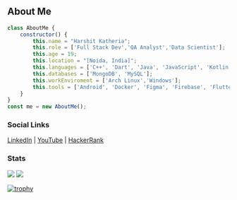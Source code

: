 ## About Me
```javascript
class AboutMe {
    constructor() {
        this.name = "Harshit Katheria";
        this.role = ['Full Stack Dev','QA Analyst','Data Scientist'];
        this.age = 19;
        this.location = "[Noida, India]";
        this.languages = ['C++', 'Dart', 'Java', 'JavaScript', 'Kotlin', 'Python', 'TypeScript'];
        this.databases = ['MongoDB', 'MySQL'];
        this.workEnviroment = ['Arch Linux','Windows'];
        this.tools = ['Android', 'Docker', 'Figma', 'Firebase', 'Flutter', 'Git', 'Heroku', 'Node.js', 'Postman'];
    }
}
const me = new AboutMe();
```

### Social Links 

[LinkedIn](https://linkedin.com/in/harshit-katheria) | 
[YouTube](https://www.youtube.com/@teamuxh6855) | 
[HackerRank](https://www.hackerrank.com/profile/Harshit_Katheria)


### Stats
![](https://github-readme-stats.vercel.app/api/top-langs?username=uxharshit&show_icons=true&locale=en&layout=compact&theme=onedark) 
![](https://github-readme-stats.vercel.app/api?username=uxharshit&show_icons=true&locale=en&theme=onedark)

[![trophy](https://github-profile-trophy.vercel.app/?username=uxharshit&theme=onedark)](https://github.com/ryo-ma/github-profile-trophy)
